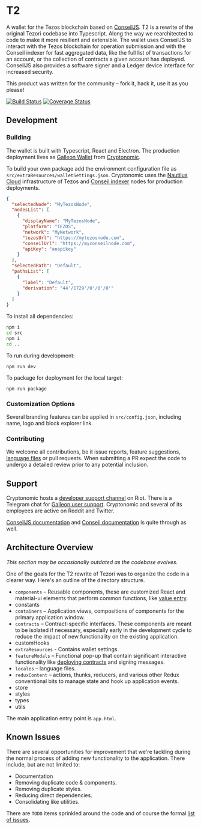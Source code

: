 # T2

A wallet for the Tezos blockchain based on [ConseilJS](https://github.com/Cryptonomic/ConseilJS). T2 is a rewrite of the original Tezori codebase into Typescript. Along the way we rearchitected to code to make it more resilient and extensible. The wallet uses ConseilJS to interact with the Tezos blockchain for operation submission and with the Conseil indexer for fast aggregated data, like the full list of transactions for an account, or the collection of contracts a given account has deployed. ConseilJS also provides a software signer and a Ledger device interface for increased security.

This product was written for the community – fork it, hack it, use it as you please!

[![Build Status](https://travis-ci.org/Cryptonomic/Tezori.svg?branch=master)](https://travis-ci.org/Cryptonomic/Tezori)
[![Coverage Status](https://coveralls.io/repos/github/Cryptonomic/Tezori/badge.svg?branch=master)](https://coveralls.io/github/Cryptonomic/Tezori?branch=master)

## Development

### Building

The wallet is built with Typescript, React and Electron. The production deployment lives as [Galleon Wallet](https://cryptonomic.tech/galleon.html) from [Cryptonomic](https://cryptonomic.tech/).

To build your own package add the environment configuration file as `src/extraResources/walletSettings.json`. Cryptonomic uses the [Nautilus Cloud](https://nautilus.cloud/) infrastructure of Tezos and [Conseil indexer](https://github.com/Cryptonomic/Conseil) nodes for production deployments.

```json
{
  "selectedNode": "MyTezosNode",
  "nodesList": [
    {
      "displayName": "MyTezosNode",
      "platform": "TEZOS",
      "network": "MyNetwork",
      "tezosUrl": "https://mytezosnode.com",
      "conseilUrl": "https://myconseilnode.com",
      "apiKey": "anapikey"
    }
  ],
  "selectedPath": "Default",
  "pathsList": [
    {
      "label": "Default",
      "derivation": "44'/1729'/0'/0'/0'"
    }
  ]
}
```

To install all dependencies:

```bash
npm i
cd src
npm i
cd ..
```

To run during development:

`npm run dev`

To package for deployment for the local target:

`npm run package`

### Customization Options

Several branding features can be applied in `src/config.json`, including name, logo and block explorer link.

### Contributing

We welcome all contributions, be it issue reports, feature suggestions, [language files]() or pull requests. When submitting a PR expect the code to undergo a detailed review prior to any potential inclusion.

## Support

Cryptonomic hosts a [developer support channel]() on Riot. There is a Telegram chat for [Galleon user support](). Cryptonomic and several of its employees are active on Reddit and Twitter.

[ConseilJS documentation]() and [Conseil documentation]() is quite through as well.

## Architecture Overview

_This section may be occasionally outdated as the codebase evolves._

One of the goals for the T2 rewrite of Tezori was to organize the code in a clearer way. Here's an outline of the directory structure.

- `components` – Reusable components, these are customized React and material-ui elements that perform common functions, like [value entry](NumericEntry).
- constants
- `containers` – Application views, compositions of components for the primary application window.
- `contracts` – Contract-specific interfaces. These components are meant to be isolated if necessary, especially early in the development cycle to reduce the impact of new functionality on the existing application.
- customHooks
- `extraResources` - Contains wallet settings.
- `featureModals` – Functional pop-up that contain significant interactive functionality like [deploying contracts]() and signing messages.
- `locales` – language files.
- `reduxContent` – actions, thunks, reducers, and various other Redux conventional bits to manage state and hook up application events.
- store
- styles
- types
- utils

The main application entry point is `app.html`.

## Known Issues

There are several opportunities for improvement that we're tackling during the normal process of adding new functionality to the application. There include, but are not limited to:

- Documentation
- Removing duplicate code & components.
- Removing duplicate styles.
- Reducing direct dependencies.
- Consolidating like utilities.

There are `TODO` items sprinkled around the code and of course the formal [list of issues]().
